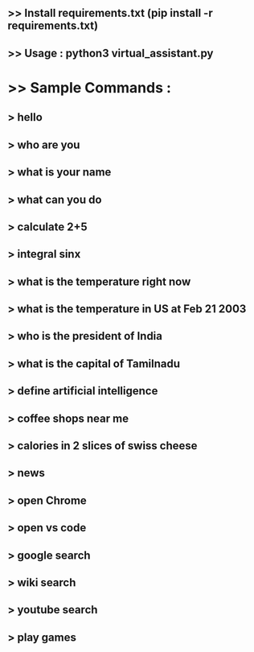 ## >> Install requirements.txt (pip install -r requirements.txt)

## >> Usage : python3 virtual_assistant.py

# >> Sample Commands :
## > hello
## > who are you
## > what is your name
## > what can you do
## > calculate 2+5
## > integral sinx 
## > what is the temperature right now
## > what is the temperature in US at Feb 21 2003
## > who is the president of India
## > what is the capital of Tamilnadu
## > define artificial intelligence
## > coffee shops near me
## > calories in 2 slices of swiss cheese
## > news
## > open Chrome
## > open vs code
## > google search
## > wiki search
## > youtube search
## > play games

